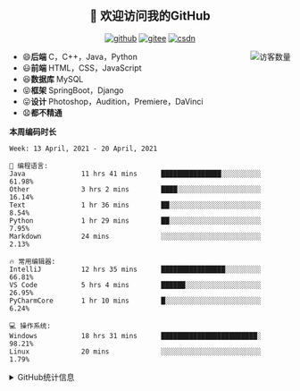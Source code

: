 <h2 align="center">👋 欢迎访问我的GitHub</h2>
<p align="center">
  <a href="https://github.com/eternidad33"><img src="https://img.shields.io/badge/GitHub-ff79c6" alt="github"></a>
  <a href="https://gitee.com/eternidad33"><img src="https://img.shields.io/badge/Gitee-fe7300" alt="gitee"></a>
  <a href="https://blog.csdn.net/qq_42907802"><img src="https://img.shields.io/badge/CSDN-cf000e" alt="csdn"></a>
</p>

<img align='right' src="https://profile-counter.glitch.me/eternidad33/count.svg" alt="访客数量"/>

- 😄**后端** C，C++，Java，Python
- 😃**前端** HTML，CSS，JavaScript
- 😆**数据库** MySQL
- 😝**框架** SpringBoot，Django
- 😛**设计** Photoshop，Audition，Premiere，DaVinci
- 😧**都不精通**

**本周编码时长**

<!--START_SECTION:waka-->
```text
Week: 13 April, 2021 - 20 April, 2021

💬 编程语言: 
Java              11 hrs 41 mins      ███████████████░░░░░░░░░░   61.98% 
Other             3 hrs 2 mins        ████░░░░░░░░░░░░░░░░░░░░░   16.14% 
Text              1 hr 36 mins        ██░░░░░░░░░░░░░░░░░░░░░░░   8.54% 
Python            1 hr 29 mins        ██░░░░░░░░░░░░░░░░░░░░░░░   7.95% 
Markdown          24 mins             ░░░░░░░░░░░░░░░░░░░░░░░░░   2.13%

🔥 常用编辑器: 
IntelliJ          12 hrs 35 mins      ████████████████░░░░░░░░░   66.81% 
VS Code           5 hrs 4 mins        ██████░░░░░░░░░░░░░░░░░░░   26.95% 
PyCharmCore       1 hr 10 mins        █░░░░░░░░░░░░░░░░░░░░░░░░   6.24%

💻 操作系统: 
Windows           18 hrs 31 mins      ████████████████████████░   98.21% 
Linux             20 mins             ░░░░░░░░░░░░░░░░░░░░░░░░░   1.79%

```


<!--END_SECTION:waka-->




<details>
<summary>GitHub统计信息</summary>

<br/>

> 动态太少，不好意思展示
> 
> 下面的GitHub统计信息是来自于[github-readme-stats](https://github.com/anuraghazra/github-readme-stats)项目，里边有[中文文档](https://github.com/anuraghazra/github-readme-stats/blob/master/readme_cn.md)

<a href="https://github.com/eternidad33/eternidad33">
  <img align="center" src="https://github-readme-stats.anuraghazra1.vercel.app/api?username=eternidad33&show_icons=true" />
</a>
<br/>

---

*近期更新的仓库*

<a href="https://github.com/eternidad33/eternidad33">
  <img align="center" src="https://github-readme-stats.anuraghazra1.vercel.app/api/pin/?username=eternidad33&repo=eternidad33" />
</a>    
<a href="https://gitee.com/eternidad33/leetcode">
  <img align="center" src="https://github-readme-stats.anuraghazra1.vercel.app/api/pin/?username=eternidad33&repo=leetcode" />
</a>

<br/>

<br/>

[![eternidad33's contribution graph as a Game of Life](https://github4life.herokuapp.com/eternidad33.gif)](https://github4life.herokuapp.com/eternidad33)

</details>


